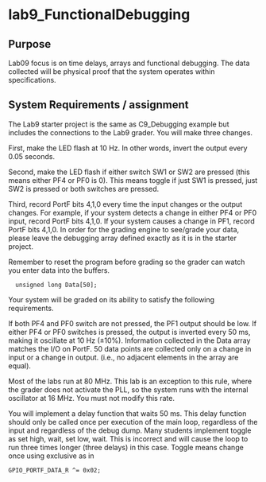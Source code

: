# lab9_FunctionalDebugging

## Purpose

Lab09 focus is on time delays, arrays and functional debugging. The data collected will be physical proof that the system operates within specifications.


## System Requirements / assignment

The Lab9 starter project is the same as C9_Debugging example but includes the connections to the Lab9 grader. You will make three changes.

First, make the LED flash at 10 Hz. In other words, invert the output every 0.05 seconds.

Second, make the LED flash if either switch SW1 or SW2 are pressed (this means either PF4 or PF0 is 0).  This means toggle if just SW1 is pressed, just SW2 is pressed or both switches are pressed.

Third, record PortF bits 4,1,0 every time the input changes or the output changes. For example, if your system detects a change in either PF4 or PF0 input, record PortF bits 4,1,0. If your system causes a change in PF1, record PortF bits 4,1,0. In order for the grading engine to see/grade your data, please leave the debugging array defined exactly as it is in the starter project.

Remember to reset the program before grading so the grader can watch you enter data into the buffers.

      unsigned long Data[50];

Your system will be graded on its ability to satisfy the following requirements.

If both PF4 and PF0 switch are not pressed, the PF1 output should be low.
If either PF4 or PF0 switches is pressed, the output is inverted every 50 ms, making it oscillate at 10 Hz (±10%).
Information collected in the Data array matches the I/O on PortF.
50 data points are collected only on a change in input or a change in output. (i.e., no adjacent elements in the array are equal).

Most of the labs run at 80 MHz. This lab is an exception to this rule, where the grader does not activate the PLL, so the system runs with the internal oscillator at 16 MHz. You must not modify this rate.

You will implement a delay function that waits 50 ms. This delay function should only be called once per execution of the main loop, regardless of the input and regardless of the debug dump. Many students implement toggle as set high, wait, set low, wait. This is incorrect and will cause the loop to run three times longer (three delays) in this case. Toggle means change once using exclusive as in

    GPIO_PORTF_DATA_R ^= 0x02;
